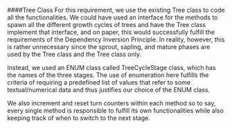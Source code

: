 ﻿####Tree Class
For this requirement, we use the existing Tree class to code all the functionalities. We could have used an interface for the methods to spawn all the different growth cycles of trees and have the Tree class implement that interface, and on paper, this would successfully fulfill the requirements of the Dependency Inversion Principle. In reality, however, this is rather unnecessary since the sprout, sapling, and mature phases are used by the Tree class and the Tree class only.


Instead, we used an ENUM class called TreeCycleStage class, which has the names of the three stages. The use of enumeration here fulfills the criteria of requiring a predefined list of values that refer to some textual/numerical data and thus justifies our choice of the ENUM class.

We also increment and reset turn counters within each method so to say, every single method is responsible to fulfill its own functionalities while also keeping track of when to switch to the next stage.
